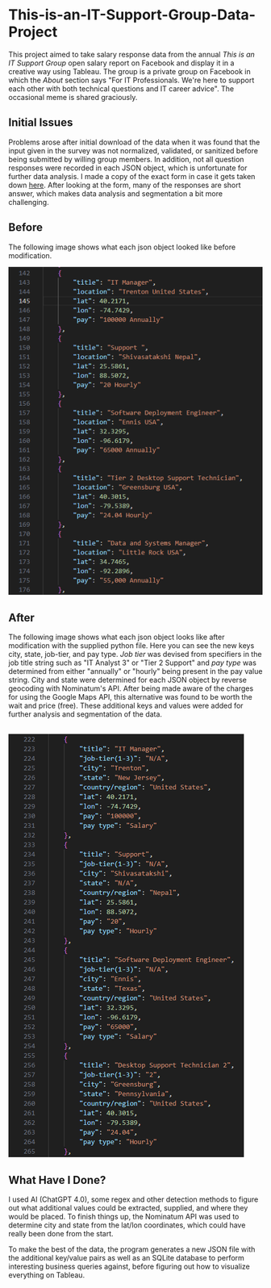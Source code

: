 # This-is-an-IT-Support-Group-Data-Project
This project aimed to take salary response data from the annual *This is an IT Support Group* open salary report on Facebook and display it in a creative way using Tableau. The group is a private group on Facebook in which the *About* section says "For IT Professionals. We're here to support each other with both technical questions and IT career advice". The occasional meme is shared graciously.

## Initial Issues
Problems arose after initial download of the data when it was found that the input given in the survey was not normalized, validated, or sanitized before being submitted by willing group members. In addition, not all question responses were recorded in each JSON object, which is unfortunate for further data analysis. I made a copy of the exact form in case it gets taken down [here](https://forms.gle/rUWZVSgBwfQni6xNA). After looking at the form, many of the responses are short answer, which makes data analysis and segmentation a bit more challenging. 

## Before
The following image shows what each json object looked like before modification. 


![Before Image](Images/Before.png)

## After
The following image shows what each json object looks like after modification with the supplied python file. Here you can see the new keys city, state, job-tier, and pay type. *Job tier* was devised from specifiers in the job title string such as "IT Analyst 3" or "Tier 2 Support" and *pay type* was determined from either "annually" or "hourly" being present in the pay value string. City and state were determined for each JSON object by reverse geocoding with Nominatum's API.  After being made aware of the charges for using the Google Maps API, this alternative was found to be worth the wait and price (free). These additional keys and values were added for further analysis and segmentation of the data. <br> <br>


![After Image](Images/After.png)

## What Have I Done?
I used AI (ChatGPT 4.0), some regex and other detection methods to figure out what additional values could be extracted, supplied, and where they would be placed. To finish things up, the Nominatum API was used to determine city and state from the lat/lon coordinates, which could have really been done from the start. 

To make the best of the data, the program generates a new JSON file with the additional key/value pairs as well as an SQLite database to perform interesting business queries against, before figuring out how to visualize everything on Tableau. 




